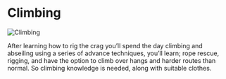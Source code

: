 Climbing
========

![Climbing](/img/climbing.png)

After learning how to rig the crag you’ll spend the day climbing and abseiling using a series of advance techniques,  you’ll learn; rope rescue, rigging, and have the option to climb over hangs and harder routes than normal.  So climbing knowledge is needed, along with suitable clothes.
